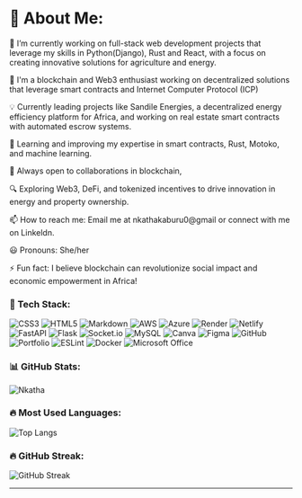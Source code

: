 
# 👋 About Me:

🔭 I’m currently working on full-stack web development projects that leverage my skills in Python(Django), Rust and React, with a focus on creating innovative solutions for agriculture and energy.

🚀 I'm a blockchain and Web3 enthusiast working on decentralized solutions that leverage smart contracts and Internet Computer Protocol (ICP)

💡 Currently leading projects like Sandile Energies, a decentralized energy efficiency platform for Africa, and working on real estate smart contracts with automated escrow systems.

🌱 Learning and improving my expertise in smart contracts, Rust, Motoko, and machine learning.

🤝 Always open to collaborations in blockchain,

🔍 Exploring Web3, DeFi, and tokenized incentives to drive innovation in energy and property ownership.

📫 How to reach me: Email me at nkathakaburu0@gmail or connect with me on Linkeldn.

😃 Pronouns: She/her

⚡ Fun fact: I believe blockchain can revolutionize social impact and economic empowerment in Africa!
### 🚀 Tech Stack:

![CSS3](https://img.shields.io/badge/css3-%231572B6.svg?style=for-the-badge&logo=css3&logoColor=white)
![HTML5](https://img.shields.io/badge/html5-%23E34F26.svg?style=for-the-badge&logo=html5&logoColor=white)
![Markdown](https://img.shields.io/badge/markdown-%23000000.svg?style=for-the-badge&logo=markdown&logoColor=white)
![AWS](https://img.shields.io/badge/AWS-%23FF9900.svg?style=for-the-badge&logo=amazon-aws&logoColor=white)
![Azure](https://img.shields.io/badge/azure-%230072C6.svg?style=for-the-badge&logo=microsoft-azure&logoColor=white)
![Render](https://img.shields.io/badge/render-%23007ACC.svg?style=for-the-badge&logo=render&logoColor=white)
![Netlify](https://img.shields.io/badge/netlify-%2300C7B7.svg?style=for-the-badge&logo=netlify&logoColor=white)
![FastAPI](https://img.shields.io/badge/fastapi-%2300C7B7.svg?style=for-the-badge&logo=fastapi&logoColor=white)
![Flask](https://img.shields.io/badge/flask-%23000000.svg?style=for-the-badge&logo=flask&logoColor=white)
![Socket.io](https://img.shields.io/badge/socket.io-%23010101.svg?style=for-the-badge&logo=socket.io&logoColor=white)
![MySQL](https://img.shields.io/badge/mysql-%234479A1.svg?style=for-the-badge&logo=mysql&logoColor=white)
![Canva](https://img.shields.io/badge/canva-%2300C4CC.svg?style=for-the-badge&logo=canva&logoColor=white)
![Figma](https://img.shields.io/badge/figma-%23F24E1E.svg?style=for-the-badge&logo=figma&logoColor=white)
![GitHub](https://img.shields.io/badge/github-%23181717.svg?style=for-the-badge&logo=github&logoColor=white)
![Portfolio](https://img.shields.io/badge/portfolio-%23000000.svg?style=for-the-badge&logo=portfolio&logoColor=white)
![ESLint](https://img.shields.io/badge/ESLint-%234B32C3.svg?style=for-the-badge&logo=eslint&logoColor=white)
![Docker](https://img.shields.io/badge/docker-%230db7ed.svg?style=for-the-badge&logo=docker&logoColor=white)
![Microsoft Office](https://img.shields.io/badge/Microsoft_Office-D83B01?style=for-the-badge&logo=microsoft-office&logoColor=white)

### 📊 GitHub Stats:
![Nkatha](https://github-readme-stats.vercel.app/api?username=nkatha23&show_icons=true&theme=dark&count_private=true)

### 🔥 Most Used Languages:
![Top Langs](https://github-readme-stats.vercel.app/api/top-langs/?username=nkatha23&layout=compact&theme=dark)

### 🔥 GitHub Streak:
![GitHub Streak](https://github-readme-streak-stats.herokuapp.com/?user=nkatha23&theme=dark)





---
